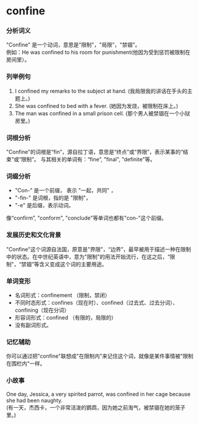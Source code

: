 # confine

### 分析词义

  

"Confine" 是一个动词，意思是"限制"，"局限"，"禁锢"。  
例如：He was confined to his room for punishment(他因为受到惩罚被限制在房间里）。

  

### 列举例句

  

1.  I confined my remarks to the subject at hand. (我局限我的讲话在手头的主题上。)
2.  She was confined to bed with a fever. (她因为发烧，被限制在床上。)
3.  The man was confined in a small prison cell. (那个男人被禁锢在一个小狱房里。)

  

### 词根分析

  

"Confine"的词根是“fin”，源自拉丁语，意思是“终点”或“界限”，表示某事的“结束”或“限制”。 与其相关的单词有：“fine”, "final", "definite"等。

  

### 词缀分析

  

*   "Con-" 是一个前缀， 表示 "一起，共同" ，
*   "-fin-" 是词根，指的是 "限制"，
*   "-e" 是后缀，表示动词。

  

像“confirm”, "conform", "conclude"等单词也都有"con-"这个前缀。

  

### 发展历史和文化背景

  

"Confine"这个词源自法国，原意是"界限"，“边界”，最早被用于描述一种在限制中的状态。在中世纪英语中，意为"限制"的用法开始流行，在这之后，“限制”，“禁锢”等含义变成这个词的主要用途。

  

### 单词变形

  

*   名词形式：confinement （限制，禁闭）
*   不同时态形式：confines（现在时）、confined（过去式、过去分词）、confining（现在分词）
*   形容词形式：confined （有限的，局限的）
*   没有副词形式。

  

### 记忆辅助

  

你可以通过把"confine"联想成"在限制内"来记住这个词，就像是某件事情被"限制在围栏内"一样。

  

### 小故事

  

One day, Jessica, a very spirited parrot, was confined in her cage because she had been naughty.  
(有一天，杰西卡，一个非常活泼的鹦鹉，因为她之前淘气，被禁锢在她的笼子里。)

